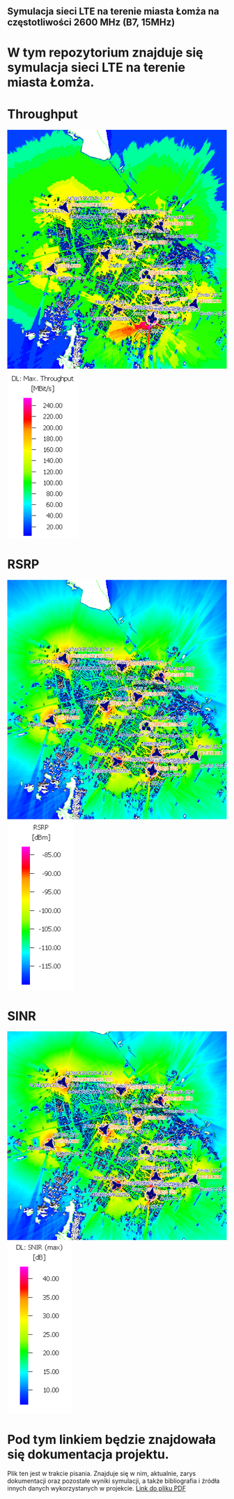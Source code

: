 ## Symulacja sieci LTE na terenie miasta Łomża na częstotliwości 2600 MHz (B7, 15MHz)
# W tym repozytorium znajduje się symulacja sieci LTE na terenie miasta Łomża.
# Throughput
![Throughput](img/throughput.png)
![Throughputtab](img/throughput%20tabela.png)
# RSRP
![RSRP](img/RSRP.png)
![RSRPta](img/RSRP%20tabela.png)
# SINR
![SNR](img/SINR.png)
![SNR_TAB](img/SINR%20tab.png)
# Pod tym linkiem będzie znajdowała się dokumentacja projektu. 
Plik ten jest w trakcie pisania. Znajduje się w nim, aktualnie, zarys dokumentacji oraz pozostałe wyniki symulacji,
a także bibliografia i źródła innych danych wykorzystanych w projekcie.
[Link do pliku PDF](https://github.com/Merituum/FekoLomza/blob/main/Symulacja_sieci_mobilnej_LTE__2600MHz__na_terenie_miasta_%C5%81om%C5%BCa__woj__Podlaskie_.pdf)
